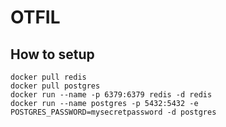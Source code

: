 # OTFIL
## How to setup
```
docker pull redis
docker pull postgres
docker run --name -p 6379:6379 redis -d redis
docker run --name postgres -p 5432:5432 -e POSTGRES_PASSWORD=mysecretpassword -d postgres
```
